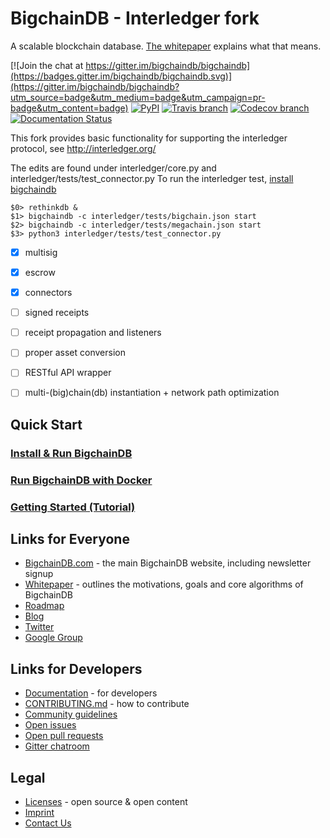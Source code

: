 # BigchainDB - Interledger fork

A scalable blockchain database. [The whitepaper](https://www.bigchaindb.com/whitepaper/) explains what that means.

[![Join the chat at https://gitter.im/bigchaindb/bigchaindb](https://badges.gitter.im/bigchaindb/bigchaindb.svg)](https://gitter.im/bigchaindb/bigchaindb?utm_source=badge&utm_medium=badge&utm_campaign=pr-badge&utm_content=badge)
[![PyPI](https://img.shields.io/pypi/v/bigchaindb.svg)](https://pypi.python.org/pypi/BigchainDB)
[![Travis branch](https://img.shields.io/travis/bigchaindb/bigchaindb/develop.svg)](https://travis-ci.org/bigchaindb/bigchaindb)
[![Codecov branch](https://img.shields.io/codecov/c/github/bigchaindb/bigchaindb/develop.svg)](https://codecov.io/github/bigchaindb/bigchaindb?branch=develop)
[![Documentation Status](https://readthedocs.org/projects/bigchaindb/badge/?version=develop)](http://bigchaindb.readthedocs.org/en/develop/?badge=develop)


This fork provides basic functionality for supporting the interledger protocol, see http://interledger.org/

The edits are found under interledger/core.py and interledger/tests/test_connector.py
To run the interledger test, [install bigchaindb](#gettingstarted)
```
$0> rethinkdb &
$1> bigchaindb -c interledger/tests/bigchain.json start
$2> bigchaindb -c interledger/tests/megachain.json start
$3> python3 interledger/tests/test_connector.py 
```

- [x] multisig
- [x] escrow
- [x] connectors
- [ ] signed receipts
- [ ] receipt propagation and listeners
- [ ] proper asset conversion
- [ ] RESTful API wrapper
- [ ] multi-(big)chain(db) instantiation + network path optimization


## <a name="gettingstarted"></a>Quick Start

### [Install & Run BigchainDB](http://bigchaindb.readthedocs.org/en/develop/installing.html)
### [Run BigchainDB with Docker](http://bigchaindb.readthedocs.org/en/develop/installing.html#run-bigchaindb-with-docker)
### [Getting Started (Tutorial)](http://bigchaindb.readthedocs.org/en/develop/getting-started.html)

## Links for Everyone
* [BigchainDB.com](https://www.bigchaindb.com/) - the main BigchainDB website, including newsletter signup
* [Whitepaper](https://www.bigchaindb.com/whitepaper/) - outlines the motivations, goals and core algorithms of BigchainDB
* [Roadmap](ROADMAP.md)
* [Blog](https://medium.com/the-bigchaindb-blog)
* [Twitter](https://twitter.com/BigchainDB)
* [Google Group](https://groups.google.com/forum/#!forum/bigchaindb)

## Links for Developers
* [Documentation](http://bigchaindb.readthedocs.org/en/develop/#) - for developers
* [CONTRIBUTING.md](CONTRIBUTING.md) - how to contribute
* [Community guidelines](CODE_OF_CONDUCT.md)
* [Open issues](https://github.com/bigchaindb/bigchaindb/issues)
* [Open pull requests](https://github.com/bigchaindb/bigchaindb/pulls)
* [Gitter chatroom](https://gitter.im/bigchaindb/bigchaindb)

## Legal
* [Licenses](LICENSES.md) - open source & open content
* [Imprint](https://www.bigchaindb.com/imprint/)
* [Contact Us](https://www.bigchaindb.com/contact/)
